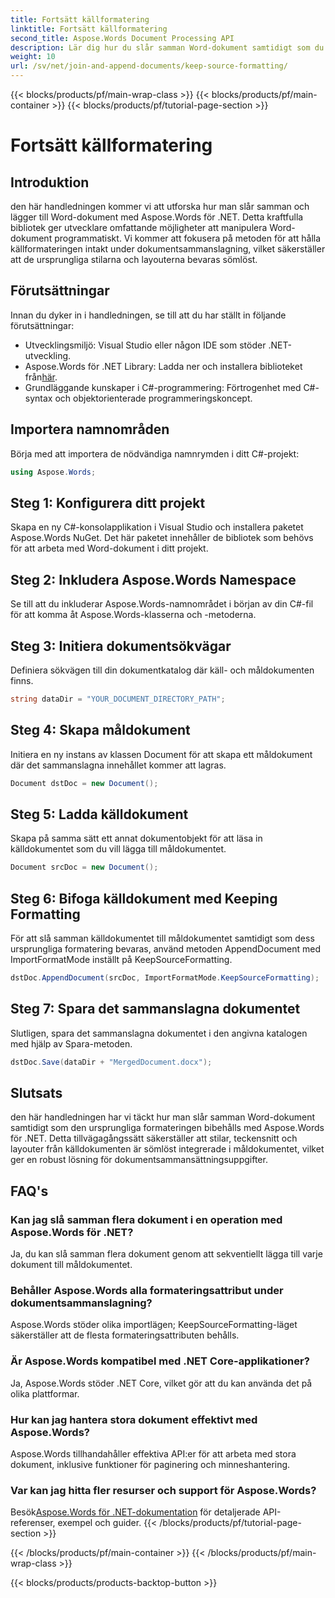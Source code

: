 ```yaml
---
title: Fortsätt källformatering
linktitle: Fortsätt källformatering
second_title: Aspose.Words Document Processing API
description: Lär dig hur du slår samman Word-dokument samtidigt som du bevarar formateringen med Aspose.Words för .NET. Idealisk för utvecklare som vill automatisera dokumentsammanställningsuppgifter.
weight: 10
url: /sv/net/join-and-append-documents/keep-source-formatting/
---
```


{{< blocks/products/pf/main-wrap-class >}}
{{< blocks/products/pf/main-container >}}
{{< blocks/products/pf/tutorial-page-section >}}

# Fortsätt källformatering

## Introduktion

den här handledningen kommer vi att utforska hur man slår samman och lägger till Word-dokument med Aspose.Words för .NET. Detta kraftfulla bibliotek ger utvecklare omfattande möjligheter att manipulera Word-dokument programmatiskt. Vi kommer att fokusera på metoden för att hålla källformateringen intakt under dokumentsammanslagning, vilket säkerställer att de ursprungliga stilarna och layouterna bevaras sömlöst.

## Förutsättningar

Innan du dyker in i handledningen, se till att du har ställt in följande förutsättningar:

- Utvecklingsmiljö: Visual Studio eller någon IDE som stöder .NET-utveckling.
-  Aspose.Words för .NET Library: Ladda ner och installera biblioteket från[här](https://releases.aspose.com/words/net/).
- Grundläggande kunskaper i C#-programmering: Förtrogenhet med C#-syntax och objektorienterade programmeringskoncept.

## Importera namnområden

Börja med att importera de nödvändiga namnrymden i ditt C#-projekt:

```csharp
using Aspose.Words;
```

## Steg 1: Konfigurera ditt projekt

Skapa en ny C#-konsolapplikation i Visual Studio och installera paketet Aspose.Words NuGet. Det här paketet innehåller de bibliotek som behövs för att arbeta med Word-dokument i ditt projekt.

## Steg 2: Inkludera Aspose.Words Namespace

Se till att du inkluderar Aspose.Words-namnområdet i början av din C#-fil för att komma åt Aspose.Words-klasserna och -metoderna.

## Steg 3: Initiera dokumentsökvägar

Definiera sökvägen till din dokumentkatalog där käll- och måldokumenten finns.

```csharp
string dataDir = "YOUR_DOCUMENT_DIRECTORY_PATH";
```

## Steg 4: Skapa måldokument

Initiera en ny instans av klassen Document för att skapa ett måldokument där det sammanslagna innehållet kommer att lagras.

```csharp
Document dstDoc = new Document();
```

## Steg 5: Ladda källdokument

Skapa på samma sätt ett annat dokumentobjekt för att läsa in källdokumentet som du vill lägga till måldokumentet.

```csharp
Document srcDoc = new Document();
```

## Steg 6: Bifoga källdokument med Keeping Formatting

För att slå samman källdokumentet till måldokumentet samtidigt som dess ursprungliga formatering bevaras, använd metoden AppendDocument med ImportFormatMode inställt på KeepSourceFormatting.

```csharp
dstDoc.AppendDocument(srcDoc, ImportFormatMode.KeepSourceFormatting);
```

## Steg 7: Spara det sammanslagna dokumentet

Slutligen, spara det sammanslagna dokumentet i den angivna katalogen med hjälp av Spara-metoden.

```csharp
dstDoc.Save(dataDir + "MergedDocument.docx");
```

## Slutsats

den här handledningen har vi täckt hur man slår samman Word-dokument samtidigt som den ursprungliga formateringen bibehålls med Aspose.Words för .NET. Detta tillvägagångssätt säkerställer att stilar, teckensnitt och layouter från källdokumenten är sömlöst integrerade i måldokumentet, vilket ger en robust lösning för dokumentsammansättningsuppgifter.

## FAQ's

### Kan jag slå samman flera dokument i en operation med Aspose.Words för .NET?
Ja, du kan slå samman flera dokument genom att sekventiellt lägga till varje dokument till måldokumentet.

### Behåller Aspose.Words alla formateringsattribut under dokumentsammanslagning?
Aspose.Words stöder olika importlägen; KeepSourceFormatting-läget säkerställer att de flesta formateringsattributen behålls.

### Är Aspose.Words kompatibel med .NET Core-applikationer?
Ja, Aspose.Words stöder .NET Core, vilket gör att du kan använda det på olika plattformar.

### Hur kan jag hantera stora dokument effektivt med Aspose.Words?
Aspose.Words tillhandahåller effektiva API:er för att arbeta med stora dokument, inklusive funktioner för paginering och minneshantering.

### Var kan jag hitta fler resurser och support för Aspose.Words?
 Besök[Aspose.Words för .NET-dokumentation](https://reference.aspose.com/words/net/) för detaljerade API-referenser, exempel och guider.
{{< /blocks/products/pf/tutorial-page-section >}}

{{< /blocks/products/pf/main-container >}}
{{< /blocks/products/pf/main-wrap-class >}}

{{< blocks/products/products-backtop-button >}}

